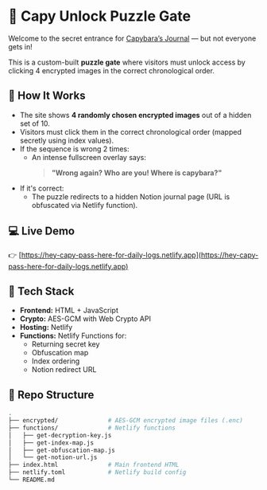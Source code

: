 # 🦫 Capy Unlock Puzzle Gate

Welcome to the secret entrance for [Capybara’s Journal](https://hey-capy-pass-here-for-daily-logs.netlify.app/) — but not everyone gets in!

This is a custom-built **puzzle gate** where visitors must unlock access by clicking 4 encrypted images in the correct chronological order.

## 🔐 How It Works

- The site shows **4 randomly chosen encrypted images** out of a hidden set of 10.
- Visitors must click them in the correct chronological order (mapped secretly using index values).
- If the sequence is wrong 2 times:
  - An intense fullscreen overlay says:
    > **"Wrong again? Who are you! Where is capybara?"**
- If it's correct:
  - The puzzle redirects to a hidden Notion journal page (URL is obfuscated via Netlify function).

## 💻 Live Demo

👉 [https://hey-capy-pass-here-for-daily-logs.netlify.app](https://hey-capy-pass-here-for-daily-logs.netlify.app)



## 🔧 Tech Stack

- **Frontend:** HTML + JavaScript
- **Crypto:** AES-GCM with Web Crypto API
- **Hosting:** Netlify
- **Functions:** Netlify Functions for:
  - Returning secret key
  - Obfuscation map
  - Index ordering
  - Notion redirect URL

## 📁 Repo Structure

```bash
.
├── encrypted/              # AES-GCM encrypted image files (.enc)
├── functions/              # Netlify functions
│   ├── get-decryption-key.js
│   ├── get-index-map.js
│   ├── get-obfuscation-map.js
│   └── get-notion-url.js
├── index.html              # Main frontend HTML
├── netlify.toml            # Netlify build config
└── README.md
